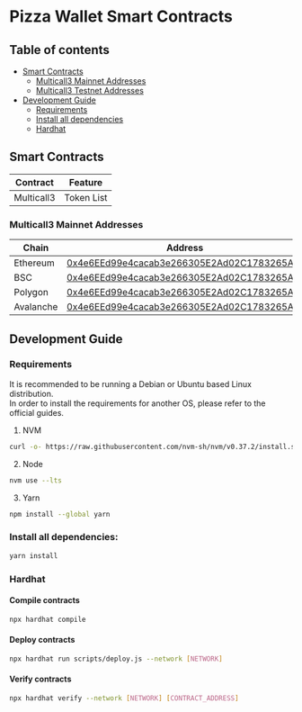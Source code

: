# Pizza Wallet Smart Contracts

## Table of contents
- [Smart Contracts](#smart-contracts)
    - [Multicall3 Mainnet Addresses](#multicall3-mainnet-addresses)
    - [Multicall3 Testnet Addresses](#multicall3-testnet-addresses)
- [Development Guide](#development-guide)
    - [Requirements](#requirements)
    - [Install all dependencies](#install-all-dependencies)
    - [Hardhat](#hardhat)

## Smart Contracts
| Contract   | Feature    |
| ---------- | ---------- |
| Multicall3 | Token List |

### Multicall3 Mainnet Addresses
| Chain     | Address |
| --------- | ------- |
| Ethereum  | [0x4e6EEd99e4cacab3e266305E2Ad02C1783265AfB](https://etherscan.io/address/0x4e6EEd99e4cacab3e266305E2Ad02C1783265AfB) |
| BSC       | [0x4e6EEd99e4cacab3e266305E2Ad02C1783265AfB](https://bscscan.com/address/0x4e6EEd99e4cacab3e266305E2Ad02C1783265AfB) |
| Polygon   | [0x4e6EEd99e4cacab3e266305E2Ad02C1783265AfB](https://polygonscan.com/address/0x4e6EEd99e4cacab3e266305E2Ad02C1783265AfB) |
| Avalanche | [0x4e6EEd99e4cacab3e266305E2Ad02C1783265AfB](https://snowtrace.io/address/0x4e6eed99e4cacab3e266305e2ad02c1783265afb) |

## Development Guide

### Requirements

It is recommended to be running a Debian or Ubuntu based Linux distribution. <br>
In order to install the requirements for another OS, please refer to the official guides.  

1. NVM
```sh
curl -o- https://raw.githubusercontent.com/nvm-sh/nvm/v0.37.2/install.sh | bash && source ~/.nvm/nvm.sh
```
2. Node
```sh
nvm use --lts
```
3. Yarn
```sh
npm install --global yarn
```

### Install all dependencies:

```sh
yarn install
```

### Hardhat

#### Compile contracts

```sh
npx hardhat compile
```

#### Deploy contracts

```sh
npx hardhat run scripts/deploy.js --network [NETWORK]
```

#### Verify contracts

```sh
npx hardhat verify --network [NETWORK] [CONTRACT_ADDRESS]
```
